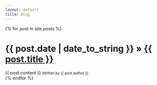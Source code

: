 ```yaml
---
layout: default
title: Blog
---
```


{% for post in site.posts %}
  <div class="post">
    <h1>{{ post.date | date_to_string }}</span> &raquo; <a href="{{ post.url }}">{{ post.title }}</a></h1>
    {{ post.content }}
    <small>Written by {{ post.author }}</small>
  </div>
{% endfor %}
